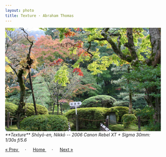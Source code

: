 ```yaml
---
layout: photo
title: Texture · Abraham Thomas
---
```


<img src="/assets/photos/Texture.jpg" width="540px" class="photo">

<i>
**Texture**  
Shōyō-en, Nikkō -- 2006  
Canon Rebel XT + Sigma 30mm: 1/30s f/5.6
</i>

<a href="/gallery/span"> &laquo; Prev </a> &emsp; · &emsp; 
<a href="/gallery"> Home </a> &emsp; · &emsp; 
<a href="/gallery/ramen"> Next &raquo; </a>
